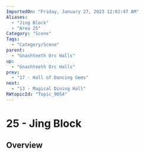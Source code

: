```yaml
---
ImportedOn: "Friday, January 27, 2023 12:02:47 AM"
Aliases:
  - "Jing Block"
  - "Area 25"
Category: "Scene"
Tags:
  - "Category/Scene"
parent:
  - "Gnashteeth Orc Halls"
up:
  - "Gnashteeth Orc Halls"
prev:
  - "17 - Hall of Dancing Gems"
next:
  - "13 - Magical Dining Hall"
RWtopicId: "Topic_9054"
---
```

# 25 - Jing Block
## Overview
